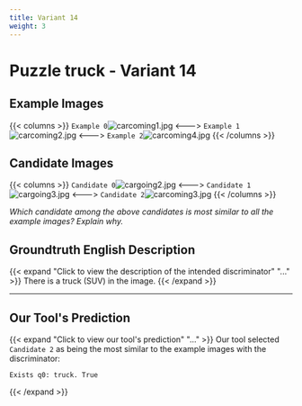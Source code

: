 ```yaml
---
title: Variant 14
weight: 3
---
```


# Puzzle truck - Variant 14

## Example Images
{{< columns >}}
`Example 0`![carcoming1.jpg](/natscene-data/images/carcoming1.jpg)
<--->
`Example 1`![carcoming2.jpg](/natscene-data/images/carcoming2.jpg)
<--->
`Example 2`![carcoming4.jpg](/natscene-data/images/carcoming4.jpg)
{{< /columns >}}

## Candidate Images
{{< columns >}}
`Candidate 0`![cargoing2.jpg](/natscene-data/images/cargoing2.jpg)
<--->
`Candidate 1`![cargoing3.jpg](/natscene-data/images/cargoing3.jpg)
<--->
`Candidate 2`![carcoming3.jpg](/natscene-data/images/carcoming3.jpg)
{{< /columns >}}

*Which candidate among the above candidates is most similar to all the example images? Explain why.*

## Groundtruth English Description

{{< expand "Click to view the description of the intended discriminator" "..." >}}
There is a truck (SUV) in the image.
{{< /expand >}}

---



## Our Tool's Prediction

{{< expand "Click to view our tool's prediction" "..." >}}
Our tool selected `Candidate 2` as being the most similar to the example images with the discriminator:
```plaintext
Exists q0: truck. True
```
{{< /expand >}}

